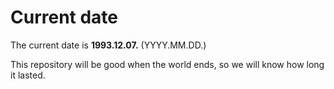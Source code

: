 # Current date

The current date is **1993.12.07.** (YYYY.MM.DD.)

This repository will be good when the world ends, so we will know how long it lasted.